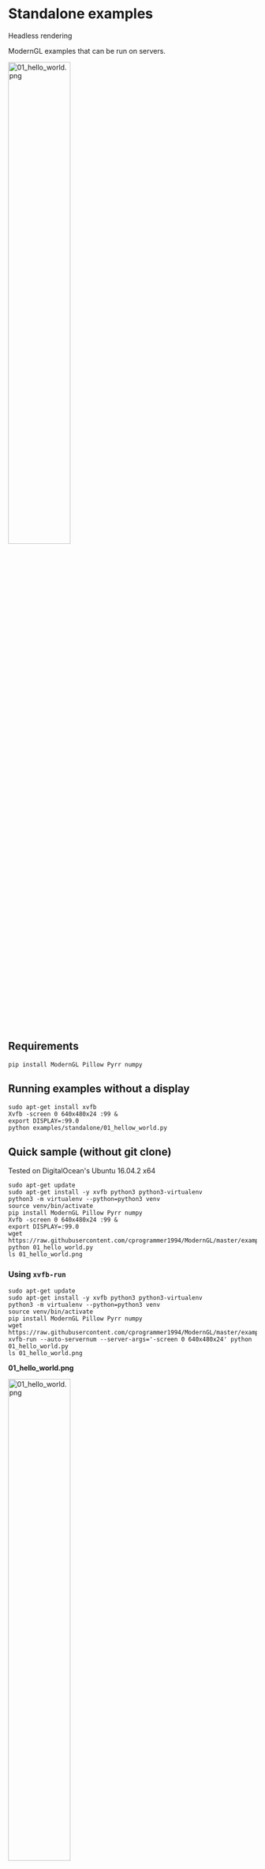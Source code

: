 # Standalone examples

Headless rendering

ModernGL examples that can be run on servers.


<img style="width: 50%; height: 50%" alt="01_hello_world.png" src="https://raw.githubusercontent.com/cprogrammer1994/ModernGL/master/docs/Examples/images/headless.png">

## Requirements

```
pip install ModernGL Pillow Pyrr numpy
```

## Running examples without a display

```shell
sudo apt-get install xvfb
Xvfb -screen 0 640x480x24 :99 &
export DISPLAY=:99.0
python examples/standalone/01_hellow_world.py
```

## Quick sample (without git clone)

Tested on DigitalOcean's Ubuntu 16.04.2 x64

```shell
sudo apt-get update
sudo apt-get install -y xvfb python3 python3-virtualenv
python3 -m virtualenv --python=python3 venv
source venv/bin/activate
pip install ModernGL Pillow Pyrr numpy
Xvfb -screen 0 640x480x24 :99 &
export DISPLAY=:99.0
wget https://raw.githubusercontent.com/cprogrammer1994/ModernGL/master/examples/standalone/01_hello_world.py
python 01_hello_world.py
ls 01_hello_world.png
```

### Using `xvfb-run`

```shell
sudo apt-get update
sudo apt-get install -y xvfb python3 python3-virtualenv
python3 -m virtualenv --python=python3 venv
source venv/bin/activate
pip install ModernGL Pillow Pyrr numpy
wget https://raw.githubusercontent.com/cprogrammer1994/ModernGL/master/examples/standalone/01_hello_world.py
xvfb-run --auto-servernum --server-args='-screen 0 640x480x24' python 01_hello_world.py
ls 01_hello_world.png
```

**01_hello_world.png**

<img style="width: 50%; height: 50%" alt="01_hello_world.png" src="https://raw.githubusercontent.com/cprogrammer1994/ModernGL/master/docs/Examples/images/01_hello_world.png">

## Debugging

```shell
sudo apt-get install mesa-utils
glxinfo | grep OpenGL
```

Please include the result of `glxinfo` in the bug report.
